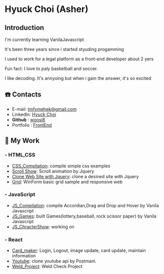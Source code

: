 # **Hyuck Choi** (Asher)

## Introduction

I'm currently learning VanilaJavascript

It's been three years since i started styuding progamming

I used to work for a legal platform as a front-end developer about 2 yers

Fun fact: I love to paly basketball and soccer.

I like decoding. It's annyoing but when i gain the answer, it's so excited

## ☎️ Contacts

- E-mail: [tmfvmehek@gmail.com](mailto:tmfvmehek@gmail.com)
- LinkedIn: [Hyuck Choi](https://www.linkedin.com/in/hyuck-choi-77923512b/)
- **Github** : [woosi8](https://github.com/woosi8)
- Portfolio : [FrontEnd](https://woosi8.github.io/Frontend_Web_Developer/)

## 📁 My Work

### - HTML,CSS

- [CSS_Compilation](https://github.com/woosi8/css_compilation/tree/master/Simple_Css): compile simple css examples
- [Scroll Show](https://github.com/woosi8/css_compilation/tree/master/scroll-show): Scroll animation by Jquery
- [Clone Web Site with Jquery](https://github.com/woosi8/Css-Waxom): clone a desined site with Jquery
- [Grid](https://github.com/woosi8/css_compilation/tree/master/Grid): WinForm basic grid sample and responsive web

### - JavaScript

- [JS_Compilation](https://github.com/woosi8/js_compilation/tree/master/Examples): compile Accordian,Drag and Drop and Hover by Vanila Javascript
- [JS_Games](https://github.com/woosi8/js_compilation/tree/master/Games): built Games(lottery,baseball, rock scissor paper) by Vanila Javascript
- [JS_ChracterShow](https://github.com/woosi8/js_compilation/tree/master/Character%20Show): working on

### - React

- [Card_maker](https://github.com/woosi8/cardmaker-react): Login, Logout, image update, card update, maintain information
- [Youtube](https://github.com/woosi8/youtube-react): clone youtube api by Postman\
- [Weld_Project](https://github.com/woosi8/Port_React_Layout): Weld Check Project
